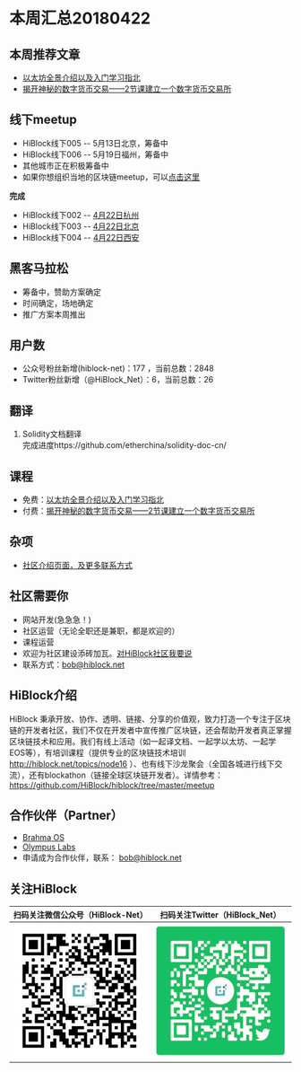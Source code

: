# 本周汇总20180422  

## 本周推荐文章
- [以太坊全景介绍以及入门学习指北](https://mp.weixin.qq.com/s/j1ynv1MJ0yTBRD6n4Vg-Yg)  
- [揭开神秘的数字货币交易——2节课建立一个数字货币交易所](https://mp.weixin.qq.com/s/1xlRD26mnk60gy02B1xYPg)  

## 线下meetup
- HiBlock线下005 -- 5月13日北京，筹备中
- HiBlock线下006 -- 5月19日福州，筹备中
- 其他城市正在积极筹备中  
- 如果你想组织当地的区块链meetup，可以[点击这里](https://github.com/HiBlock/hiblock/blob/master/hiblock-china.md)  

**完成**  
- HiBlock线下002 -- [4月22日杭州](http://t.cn/Rm6XbHB)   
- HiBlock线下003 -- [4月22日北京](https://www.bagevent.com/event/1371329)   
- HiBlock线下004 -- [4月22日西安](http://www.huodongxing.com/event/5435676971800)  

## 黑客马拉松
- 筹备中，赞助方案确定
- 时间确定，场地确定
- 推广方案本周推出

## 用户数  
- 公众号粉丝新增(hiblock-net)：177 ，当前总数：2848
- Twitter粉丝新增（@HiBlock_Net）：6，当前总数：26

## 翻译  
1. Solidity文档翻译  
	完成进度https://github.com/etherchina/solidity-doc-cn/     

## 课程
- 免费：[以太坊全景介绍以及入门学习指北](https://mp.weixin.qq.com/s/j1ynv1MJ0yTBRD6n4Vg-Yg)  
- 付费：[揭开神秘的数字货币交易——2节课建立一个数字货币交易所](https://mp.weixin.qq.com/s/1xlRD26mnk60gy02B1xYPg)  

## 杂项
- [社区介绍页面，及更多联系方式](https://hiblock.net/wiki/about)  

## 社区需要你  
- 网站开发(急急急！)  
- 社区运营（无论全职还是兼职，都是欢迎的）  
- 课程运营  
- 欢迎为社区建设添砖加瓦。[对HiBlock社区我要说](https://github.com/HiBlock/hiblock/issues/new)  
- 联系方式：bob@hiblock.net  

## HiBlock介绍
HiBlock 秉承开放、协作、透明、链接、分享的价值观，致力打造一个专注于区块链的开发者社区，我们不仅在开发者中宣传推广区块链，还会帮助开发者真正掌握区块链技术和应用。我们有线上活动（如一起译文档、一起学以太坊、一起学EOS等），有培训课程（提供专业的区块链技术培训 http://hiblock.net/topics/node16 ）、也有线下沙龙聚会（全国各城进行线下交流），还有blockathon（链接全球区块链开发者）。详情参考：https://github.com/HiBlock/hiblock/tree/master/meetup 

## 合作伙伴（Partner）
- [Brahma OS](https://www.brahmaos.io/)  
- [Olympus Labs](https://olympuslabs.io/)  
- 申请成为合作伙伴，联系： bob@hiblock.net

## 关注HiBlock

扫码关注微信公众号（HiBlock-Net）    |  扫码关注Twitter（HiBlock_Net）  
-------------------------       |----------------
![](../images/HiBlock-wechat-account.jpeg)  |  ![](../images/twitter-qr-code.png)



